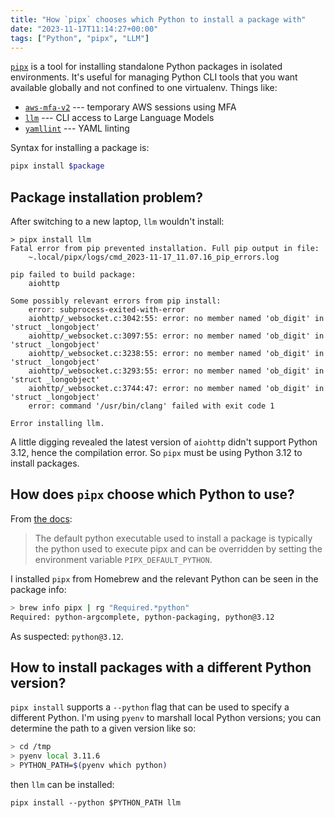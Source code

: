 ```yaml
---
title: "How `pipx` chooses which Python to install a package with"
date: "2023-11-17T11:14:27+00:00"
tags: ["Python", "pipx", "LLM"]
---
```


[`pipx`][pipx] is a tool for installing standalone Python packages in isolated
environments. It's useful for managing Python CLI tools that you want available
globally and not confined to one virtualenv. Things like:

[pipx]: https://pypa.github.io/pipx/

- [`aws-mfa-v2`](https://pypi.org/project/aws-mfa-v2/) --- temporary AWS
  sessions using MFA
- [`llm`](https://llm.datasette.io/en/stable/) --- CLI access to Large Language
  Models
- [`yamllint`](https://pypi.org/project/yamllint/) --- YAML linting

Syntax for installing a package is:

```sh
pipx install $package
```

## Package installation problem?

After switching to a new laptop, `llm` wouldn't install:

```
> pipx install llm
Fatal error from pip prevented installation. Full pip output in file:
    ~.local/pipx/logs/cmd_2023-11-17_11.07.16_pip_errors.log

pip failed to build package:
    aiohttp

Some possibly relevant errors from pip install:
    error: subprocess-exited-with-error
    aiohttp/_websocket.c:3042:55: error: no member named 'ob_digit' in 'struct _longobject'
    aiohttp/_websocket.c:3097:55: error: no member named 'ob_digit' in 'struct _longobject'
    aiohttp/_websocket.c:3238:55: error: no member named 'ob_digit' in 'struct _longobject'
    aiohttp/_websocket.c:3293:55: error: no member named 'ob_digit' in 'struct _longobject'
    aiohttp/_websocket.c:3744:47: error: no member named 'ob_digit' in 'struct _longobject'
    error: command '/usr/bin/clang' failed with exit code 1

Error installing llm.
```

A little digging revealed the latest version of `aiohttp` didn't support Python
3.12, hence the compilation error. So `pipx` must be using Python 3.12 to
install packages.

## How does `pipx` choose which Python to use?

From [the docs][pipx_install]:

> The default python executable used to install a package is typically the
> python used to execute pipx and can be overridden by setting the environment
> variable `PIPX_DEFAULT_PYTHON`.

[pipx_install]: https://pypa.github.io/pipx/docs/

I installed `pipx` from Homebrew and the relevant Python can be seen in the
package info:

```sh
> brew info pipx | rg "Required.*python"
Required: python-argcomplete, python-packaging, python@3.12
```

As suspected: `python@3.12`.

## How to install packages with a different Python version?

`pipx install` supports a `--python` flag that can be used to specify a
different Python. I'm using `pyenv` to marshall local Python versions; you can
determine the path to a given version like so:

```sh
> cd /tmp
> pyenv local 3.11.6
> PYTHON_PATH=$(pyenv which python)
```

then `llm` can be installed:

```
pipx install --python $PYTHON_PATH llm
```
